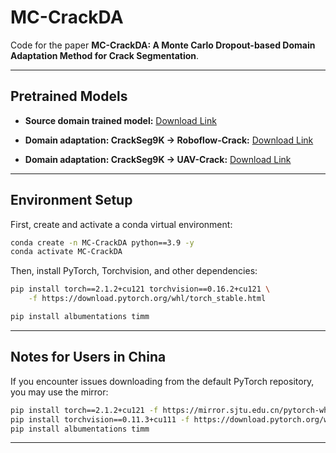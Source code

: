 # MC-CrackDA

Code for the paper **MC-CrackDA: A Monte Carlo Dropout-based Domain Adaptation Method for Crack Segmentation**.

---

## Pretrained Models

* **Source domain trained model:**
  [Download Link](https://pan.baidu.com/s/1yODAX0j8h-GSOtgIoaxZrg?pwd=ascv)

* **Domain adaptation: CrackSeg9K → Roboflow-Crack:**
  [Download Link](https://pan.baidu.com/s/1EgWx_nNUzNEjaLg5lQP54g?pwd=22kx)

* **Domain adaptation: CrackSeg9K → UAV-Crack:**
  [Download Link](https://pan.baidu.com/s/1kfBEQ17cFAZ9PDcQCWJU6Q?pwd=dkpc)

---

## Environment Setup

First, create and activate a conda virtual environment:

```bash
conda create -n MC-CrackDA python==3.9 -y
conda activate MC-CrackDA
```

Then, install PyTorch, Torchvision, and other dependencies:

```bash
pip install torch==2.1.2+cu121 torchvision==0.16.2+cu121 \
    -f https://download.pytorch.org/whl/torch_stable.html

pip install albumentations timm
```

---

## Notes for Users in China

If you encounter issues downloading from the default PyTorch repository, you may use the mirror:

```bash
pip install torch==2.1.2+cu121 -f https://mirror.sjtu.edu.cn/pytorch-wheels/cu111/?mirror_intel_list
pip install torchvision==0.11.3+cu111 -f https://download.pytorch.org/whl/torch_stable.html
pip install albumentations timm
```

---

